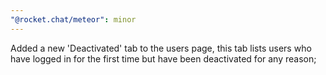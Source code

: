 ```yaml
---
"@rocket.chat/meteor": minor
---
```


Added a new 'Deactivated' tab to the users page, this tab lists users who have logged in for the first time but have been deactivated for any reason;
